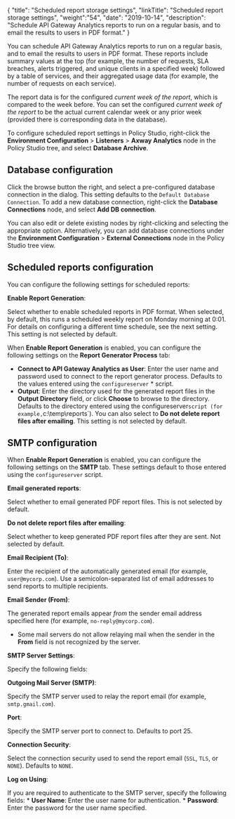 {
"title": "Scheduled report storage settings",
"linkTitle": "Scheduled report storage settings",
"weight":"54",
"date": "2019-10-14",
"description": "Schedule API Gateway Analytics reports to run on a regular basis, and to email the results to users in PDF format."
}

You can schedule API Gateway Analytics reports to run on a regular basis, and to email the results to users in PDF format. These reports include summary values at the top (for example, the number of requests, SLA breaches, alerts triggered, and unique clients in a specified week) followed by a table of services, and their aggregated usage data (for example, the number of requests on each service).

The report data is for the configured *current week of the report*, which is compared to the week before. You can set the configured *current week of the report* to be the actual current calendar week or any prior week (provided there is corresponding data in the database).

To configure scheduled report settings in Policy Studio, right-click the **Environment Configuration** > **Listeners** > **Axway Analytics** node in the Policy Studio tree, and select **Database Archive**.

## Database configuration

Click the browse button the right, and select a pre-configured database connection in the dialog. This setting defaults to the `Default Database Connection`. To add a new database connection, right-click the **Database Connections** node, and select **Add DB connection**.

You can also edit or delete existing nodes by right-clicking and selecting the appropriate option. Alternatively, you can add database connections under the **Environment Configuration** > **External Connections** node in the Policy Studio tree view.

## Scheduled reports configuration

You can configure the following settings for scheduled reports:

**Enable Report Generation**:

Select whether to enable scheduled reports in PDF format. When selected, by default, this runs a scheduled weekly report on Monday morning at 0:01. For details on configuring a different time schedule, see the next setting. This setting is not selected by default.

When **Enable Report Generation** is enabled, you can configure the following settings on the **Report Generator Process** tab:

* **Connect to API Gateway Analytics as User**: Enter the user name and password used to connect to the report generator process. Defaults to the values entered using the `configureserver` * script.
* **Output**: Enter the directory used for the generated report files in the **Output Directory** field, or click **Choose** to browse to the directory. Defaults to the directory entered using the  configureserver` script (for example, `c:\temp\reports`). You can also select to **Do not delete report files after emailing**. This setting is not selected by default.

## SMTP configuration

When **Enable Report Generation** is enabled, you can configure the following settings on the **SMTP** tab. These settings default to those entered using the `configureserver` script.

**Email generated reports**:

Select whether to email generated PDF report files. This is not selected by default.

**Do not delete report files after emailing**:

Select whether to keep generated PDF report files after they are sent. Not selected by default.

**Email Recipient (To)**:

Enter the recipient of the automatically generated email (for example, `user@mycorp.com`). Use a semicolon-separated list of email addresses to send reports to multiple recipients.

**Email Sender (From)**:

The generated report emails appear *from* the sender email address specified here (for example, `no-reply@mycorp.com`).

* Some mail servers do not allow relaying mail when the sender in the **From** field is not recognized by the server.

**SMTP Server Settings**:

Specify the following fields:

**Outgoing Mail Server (SMTP)**:

Specify the SMTP server used to relay the report email (for example, `smtp.gmail.com`).

**Port**:

Specify the SMTP server port to connect to. Defaults to port 25.

**Connection Security**:

Select the connection security used to send the report email (`SSL`, `TLS`, or `NONE`). Defaults to `NONE`.

**Log on Using**:

If you are required to authenticate to the SMTP server, specify the following fields:
    * **User Name**: Enter the user name for authentication.
    * **Password**: Enter the password for the user name specified.

